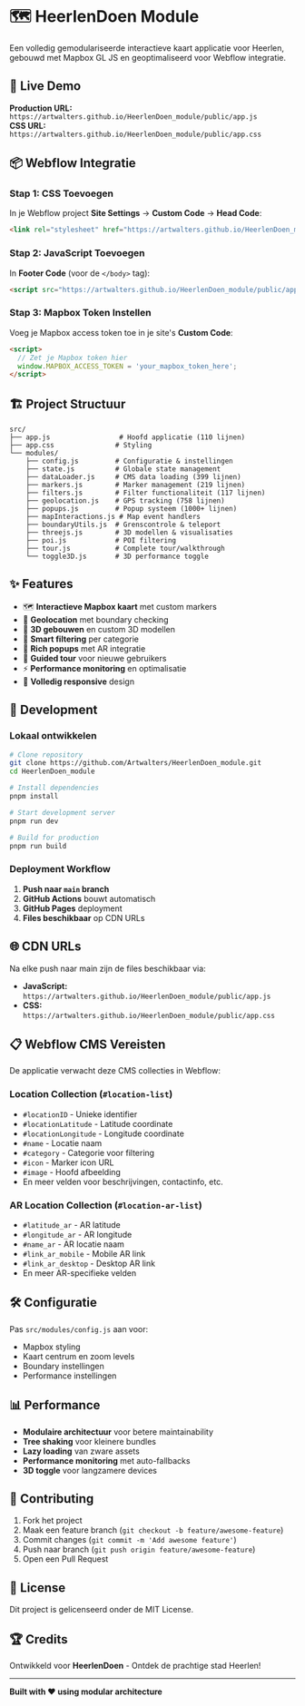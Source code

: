 # 🗺️ HeerlenDoen Module

Een volledig gemodulariseerde interactieve kaart applicatie voor Heerlen, gebouwd met Mapbox GL JS en geoptimaliseerd voor Webflow integratie.

## 🚀 Live Demo

**Production URL:** `https://artwalters.github.io/HeerlenDoen_module/public/app.js`  
**CSS URL:** `https://artwalters.github.io/HeerlenDoen_module/public/app.css`

## 📦 Webflow Integratie

### Stap 1: CSS Toevoegen
In je Webflow project **Site Settings** → **Custom Code** → **Head Code**:

```html
<link rel="stylesheet" href="https://artwalters.github.io/HeerlenDoen_module/public/app.css">
```

### Stap 2: JavaScript Toevoegen  
In **Footer Code** (voor de `</body>` tag):

```html
<script src="https://artwalters.github.io/HeerlenDoen_module/public/app.js"></script>
```

### Stap 3: Mapbox Token Instellen
Voeg je Mapbox access token toe in je site's **Custom Code**:

```html
<script>
  // Zet je Mapbox token hier
  window.MAPBOX_ACCESS_TOKEN = 'your_mapbox_token_here';
</script>
```

## 🏗️ Project Structuur

```
src/
├── app.js                 # Hoofd applicatie (110 lijnen)
├── app.css               # Styling
└── modules/
    ├── config.js         # Configuratie & instellingen
    ├── state.js          # Globale state management  
    ├── dataLoader.js     # CMS data loading (399 lijnen)
    ├── markers.js        # Marker management (219 lijnen)
    ├── filters.js        # Filter functionaliteit (117 lijnen)
    ├── geolocation.js    # GPS tracking (758 lijnen)
    ├── popups.js         # Popup systeem (1000+ lijnen)
    ├── mapInteractions.js # Map event handlers
    ├── boundaryUtils.js  # Grenscontrole & teleport
    ├── threejs.js        # 3D modellen & visualisaties
    ├── poi.js            # POI filtering
    ├── tour.js           # Complete tour/walkthrough
    └── toggle3D.js       # 3D performance toggle
```

## ✨ Features

- 🗺️ **Interactieve Mapbox kaart** met custom markers
- 📍 **Geolocation** met boundary checking  
- 🏢 **3D gebouwen** en custom 3D modellen
- 🎯 **Smart filtering** per categorie
- 💬 **Rich popups** met AR integratie
- 🎪 **Guided tour** voor nieuwe gebruikers
- ⚡ **Performance monitoring** en optimalisatie
- 📱 **Volledig responsive** design

## 🔧 Development

### Lokaal ontwikkelen
```bash
# Clone repository
git clone https://github.com/Artwalters/HeerlenDoen_module.git
cd HeerlenDoen_module

# Install dependencies  
pnpm install

# Start development server
pnpm run dev

# Build for production
pnpm run build
```

### Deployment Workflow

1. **Push naar `main` branch** 
2. **GitHub Actions** bouwt automatisch
3. **GitHub Pages** deployment
4. **Files beschikbaar** op CDN URLs

## 🌐 CDN URLs

Na elke push naar main zijn de files beschikbaar via:

- **JavaScript:** `https://artwalters.github.io/HeerlenDoen_module/public/app.js`
- **CSS:** `https://artwalters.github.io/HeerlenDoen_module/public/app.css`

## 📋 Webflow CMS Vereisten

De applicatie verwacht deze CMS collecties in Webflow:

### Location Collection (`#location-list`)
- `#locationID` - Unieke identifier
- `#locationLatitude` - Latitude coordinate  
- `#locationLongitude` - Longitude coordinate
- `#name` - Locatie naam
- `#category` - Categorie voor filtering
- `#icon` - Marker icon URL
- `#image` - Hoofd afbeelding
- En meer velden voor beschrijvingen, contactinfo, etc.

### AR Location Collection (`#location-ar-list`)  
- `#latitude_ar` - AR latitude
- `#longitude_ar` - AR longitude
- `#name_ar` - AR locatie naam
- `#link_ar_mobile` - Mobile AR link
- `#link_ar_desktop` - Desktop AR link
- En meer AR-specifieke velden

## 🛠️ Configuratie

Pas `src/modules/config.js` aan voor:
- Mapbox styling
- Kaart centrum en zoom levels  
- Boundary instellingen
- Performance instellingen

## 📊 Performance

- **Modulaire architectuur** voor betere maintainability
- **Tree shaking** voor kleinere bundles
- **Lazy loading** van zware assets
- **Performance monitoring** met auto-fallbacks
- **3D toggle** voor langzamere devices

## 🤝 Contributing

1. Fork het project
2. Maak een feature branch (`git checkout -b feature/awesome-feature`)
3. Commit changes (`git commit -m 'Add awesome feature'`)
4. Push naar branch (`git push origin feature/awesome-feature`)
5. Open een Pull Request

## 📄 License

Dit project is gelicenseerd onder de MIT License.

## 🏆 Credits

Ontwikkeld voor **HeerlenDoen** - Ontdek de prachtige stad Heerlen!

---

**Built with ❤️ using modular architecture**